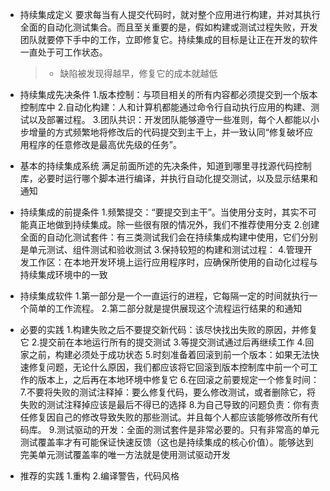 - 持续集成定义
要求每当有人提交代码时，就对整个应用进行构建，并对其执行全面的自动化测试集合。而且至关重要的是，假如构建或测试过程失败，开发团队就要停下手中的工作，立即修复它。持续集成的目标是让正在开发的软件一直处于可工作状态。
  >- 缺陷被发现得越早，修复它的成本就越低
    
- 持续集成先决条件
1.版本控制：与项目相关的所有内容都必须提交到一个版本控制库中
2.自动化构建：人和计算机都能通过命令行自动执行应用的构建、测试以及部署过程。
3.团队共识：开发团队能够遵守一些准则，每个人都能以小步增量的方式频繁地将修改后的代码提交到主干上，并一致认同“修复破坏应用程序的任意修改是最高优先级的任务”。

- 基本的持续集成系统
满足前面所述的先决条件，知道到哪里寻找源代码控制库，必要时运行哪个脚本进行编译，并执行自动化提交测试，以及显示结果和通知

- 持续集成的前提条件
1.频繁提交：“要提交到主干”。当使用分支时，其实不可能真正地做到持续集成。除一些很有限的情况外，我们不推荐使用分支
2.创建全面的自动化测试套件：有三类测试我们会在持续集成构建中使用，它们分别是单元测试、组件测试和验收测试
3.保持较短的构建和测试过程：
4.管理开发工作区：在本地开发环境上运行应用程序时，应确保所使用的自动化过程与持续集成环境中的一致

- 持续集成软件
1.第一部分是一个一直运行的进程，它每隔一定的时间就执行一个简单的工作流程。
2.第二部分就是提供展现这个流程运行结果的和通知

- 必要的实践
1.构建失败之后不要提交新代码：该尽快找出失败的原因，并修复它
2.提交前在本地运行所有的提交测试
3.等提交测试通过后再继续工作
4.回家之前，构建必须处于成功状态
5.时刻准备着回滚到前一个版本：如果无法快速修复问题，无论什么原因，我们都应该将它回滚到版本控制库中前一个可工作的版本上，之后再在本地环境中修复它
6.在回滚之前要规定一个修复时间：
7.不要将失败的测试注释掉：要么修复代码，要么修改测试，或者删除它，将失败的测试注释掉应该是最后不得已的选择
8.为自己导致的问题负责：你有责任修复因自己的修改导致失败的那些测试。并且每个人都应该能够修改所有代码库。
9.测试驱动的开发：全面的测试套件是非常必要的。只有非常高的单元测试覆盖率才有可能保证快速反馈（这也是持续集成的核心价值）。能够达到完美单元测试覆盖率的唯一方法就是使用测试驱动开发

- 推荐的实践
1.重构
2.编译警告，代码风格
